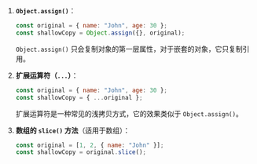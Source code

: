 
1. **`Object.assign()`**：
   ```javascript
   const original = { name: "John", age: 30 };
   const shallowCopy = Object.assign({}, original);
   ```
   `Object.assign()` 只会复制对象的第一层属性，对于嵌套的对象，它只复制引用。

2. **扩展运算符（`...`）**：
   ```javascript
   const original = { name: "John", age: 30 };
   const shallowCopy = { ...original };
   ```
   扩展运算符是一种常见的浅拷贝方式，它的效果类似于 `Object.assign()`。

3. **数组的 `slice()` 方法**（适用于数组）：
   ```javascript
   const original = [1, 2, { name: "John" }];
   const shallowCopy = original.slice();
   ```

